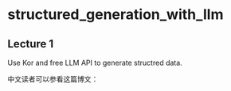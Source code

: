 # structured_generation_with_llm

## Lecture 1

Use Kor and free LLM API to generate structred data.

中文读者可以参看这篇博文：
